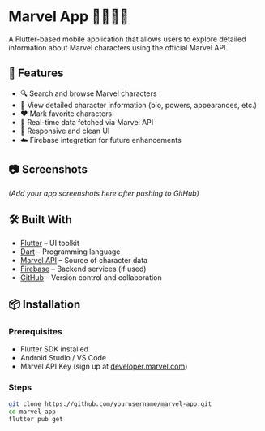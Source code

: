 # Marvel App 🦸‍♂️🦸‍♀️

A Flutter-based mobile application that allows users to explore detailed information about Marvel characters using the official Marvel API.

## 🚀 Features

- 🔍 Search and browse Marvel characters
- 📖 View detailed character information (bio, powers, appearances, etc.)
- ❤️ Mark favorite characters
- 🔄 Real-time data fetched via Marvel API
- 📱 Responsive and clean UI
- ☁️ Firebase integration for future enhancements

## 📷 Screenshots

*(Add your app screenshots here after pushing to GitHub)*

## 🛠️ Built With

- [Flutter](https://flutter.dev) – UI toolkit
- [Dart](https://dart.dev) – Programming language
- [Marvel API](https://developer.marvel.com) – Source of character data
- [Firebase](https://firebase.google.com) – Backend services (if used)
- [GitHub](https://github.com) – Version control and collaboration

## 📦 Installation

### Prerequisites

- Flutter SDK installed
- Android Studio / VS Code
- Marvel API Key (sign up at [developer.marvel.com](https://developer.marvel.com))

### Steps

```bash
git clone https://github.com/yourusername/marvel-app.git
cd marvel-app
flutter pub get
